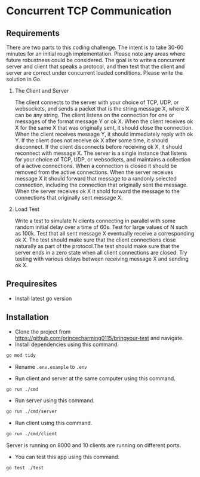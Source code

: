 # Concurrent TCP Communication

## Requirements

There are two parts to this coding challenge. The intent is to take 30-60 minutes for an initial rough implementation. Please note any areas where future robustness could be considered. The goal is to write a concurrent server and client that speaks a protocol, and then test that the client and server are correct under concurrent loaded conditions. Please write the solution in Go.

1. The Client and Server

   The client connects to the server with your choice of TCP, UDP, or websockets, and sends a packet that is the string message X, where X can be any string. The client listens on the
   connection for one or messages of the format message Y or ok X. When the client receives ok X for the same X that was originally sent, it should close the connection. When the client receives message Y, it should immediately reply with ok Y. If the client does not receive ok X after some time, it should disconnect. If the client disconnects before receiving ok X, it should reconnect with message X. The server is a single instance that listens for your choice of TCP, UDP, or websockets, and maintains a collection of a active connections. When a connection is closed it should be removed from the active connections. When the server receives message X it should forward that message to a randonly selected connection, including the connection that originally sent the message. When the server receives ok X it shold forward the message to the connections that originally sent message X.

2. Load Test

   Write a test to simulate N clients connecting in parallel with some random initial delay over a time of 60s. Test for large values of N such as 100k. Test that all sent message X eventually receive a corresponding ok X. The test should make sure that the client connections close naturally as part of the protocol.The test should make sure that the server ends in a zero state when all client connections are closed. Try testing with various delays between receiving message X and sending ok X.

## Prequiresites

- Install latest go version

## Installation

- Clone the project from <https://github.com/princecharming0115/bringyour-test> and navigate.
- Install dependencies using this command.

```bash
go mod tidy
```

- Rename `.env.example` to `.env`

- Run client and server at the same computer using this command.

```bash
go run ./cmd
```

- Run server using this command.

```bash
go run ./cmd/server
```

- Run client using this command.

```bash
go run ./cmd/client
```

Server is running on 8000 and 10 clients are running on different ports.

- You can test this app using this command.

```bash
go test ./test
```
